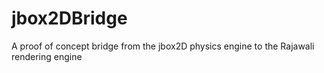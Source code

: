 # jbox2DBridge
A proof of concept bridge from the jbox2D physics engine to the Rajawali rendering engine
